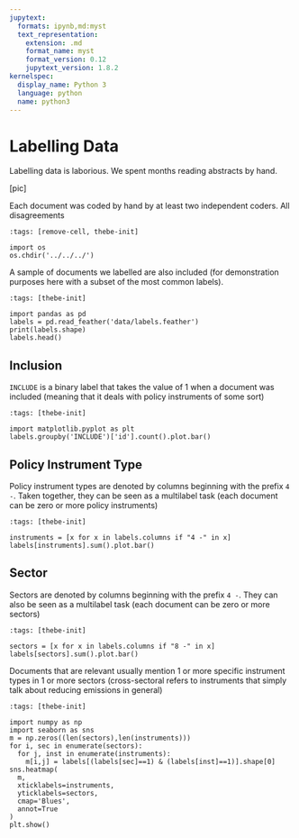 ```yaml
---
jupytext:
  formats: ipynb,md:myst
  text_representation:
    extension: .md
    format_name: myst
    format_version: 0.12
    jupytext_version: 1.8.2
kernelspec:
  display_name: Python 3
  language: python
  name: python3
---
```


# Labelling Data

Labelling data is laborious. We spent months reading abstracts by hand.

[pic]

Each document was coded by hand by at least two independent coders. All disagreements

```{code-cell} ipython3
:tags: [remove-cell, thebe-init]

import os
os.chdir('../../../')
```

A sample of documents we labelled are also included (for demonstration purposes here with a subset of the most common labels).

```{code-cell} ipython3
:tags: [thebe-init]

import pandas as pd
labels = pd.read_feather('data/labels.feather')
print(labels.shape)
labels.head()
```

## Inclusion

`INCLUDE` is a binary label that takes the value of 1 when a document was included (meaning that it deals with policy instruments of some sort)

```{code-cell} ipython3
:tags: [thebe-init]

import matplotlib.pyplot as plt
labels.groupby('INCLUDE')['id'].count().plot.bar()
```

## Policy Instrument Type

Policy instrument types are denoted by columns beginning with the prefix `4 -`. Taken together, they can be seen as a multilabel task (each document can be zero or more policy instruments)

```{code-cell} ipython3
:tags: [thebe-init]

instruments = [x for x in labels.columns if "4 -" in x]
labels[instruments].sum().plot.bar()
```

## Sector

Sectors are denoted by columns beginning with the prefix `4 -`. They can also be seen as a multilabel task (each document can be zero or more sectors)

```{code-cell} ipython3
:tags: [thebe-init]

sectors = [x for x in labels.columns if "8 -" in x]
labels[sectors].sum().plot.bar()
```

Documents that are relevant usually mention 1 or more specific instrument types in 1 or more sectors (cross-sectoral refers to instruments that simply talk about reducing emissions in general)

```{code-cell} ipython3
:tags: [thebe-init]

import numpy as np
import seaborn as sns
m = np.zeros((len(sectors),len(instruments)))
for i, sec in enumerate(sectors):
  for j, inst in enumerate(instruments):
    m[i,j] = labels[(labels[sec]==1) & (labels[inst]==1)].shape[0]
sns.heatmap(
  m,
  xticklabels=instruments,
  yticklabels=sectors,
  cmap='Blues',
  annot=True
)
plt.show()
```
